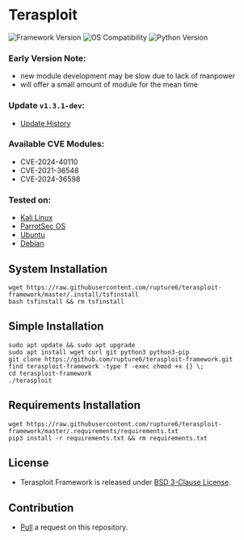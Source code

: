 # Terasploit
![Framework Version](https://img.shields.io/badge/Framework_1.3.1--dev-blue) ![OS Compatibility](https://img.shields.io/badge/OS-Linux-red) ![Python Version](https://img.shields.io/badge/Python-3.11.9-green)

### Early Version Note:
- new module development may be slow due to lack of manpower
- will offer a small amount of module for the mean time

### Update `v1.3.1-dev`:
- [Update History](https://github.com/rupture6/terasploit-framework/blob/master/UPDATES.md)

### Available CVE Modules:
- CVE-2024-40110
- CVE-2021-36548
- CVE-2024-36598

### Tested on:
- [Kali Linux](https://www.kali.org/)
- [ParrotSec OS](https://parrotsec.org/)
- [Ubuntu](https://ubuntu.com/)
- [Debian](https://www.debian.org/)

## System Installation
```
wget https://raw.githubusercontent.com/rupture6/terasploit-framework/master/.install/tsfinstall
bash tsfinstall && rm tsfinstall
```

## Simple Installation
```
sudo apt update && sudo apt upgrade
sudo apt install wget curl git python3 python3-pip
git clone https://github.com/rupture6/terasploit-framework.git
find terasploit-framework -type f -exec chmod +x {} \;
cd terasploit-framework
./terasploit
```

## Requirements Installation
```
wget https://raw.githubusercontent.com/rupture6/terasploit-framework/master/.requirements/requirements.txt
pip3 install -r requirements.txt && rm requirements.txt
```

## License
- Terasploit Framework is released under [BSD 3-Clause License](https://github.com/rupture6/terasploit-framework/blob/master/LICENSE).

## Contribution 
- [Pull](https://github.com/rupture6/terasploit-framework/pulls) a request on this repository.
